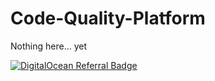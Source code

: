 # Code-Quality-Platform
Nothing here... yet

[![DigitalOcean Referral Badge](https://web-platforms.sfo2.cdn.digitaloceanspaces.com/WWW/Badge%201.svg)](https://www.digitalocean.com/?refcode=20ecbfd96346&utm_campaign=Referral_Invite&utm_medium=Referral_Program&utm_source=badge)

